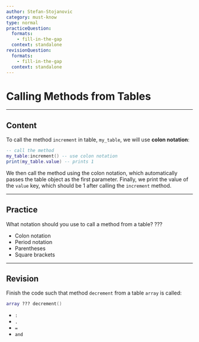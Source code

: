 ```yaml
---
author: Stefan-Stojanovic
category: must-know
type: normal
practiceQuestion:
  formats:
    - fill-in-the-gap
  context: standalone
revisionQuestion:
  formats:
    - fill-in-the-gap
  context: standalone
---
```


# Calling Methods from Tables

---
## Content

To call the method `increment` in table, `my_table`, we will use **colon notation**:

```lua
-- call the method
my_table:increment() -- use colon notation
print(my_table.value) -- prints 1
```
We then call the method using the colon notation, which automatically passes the table object as the first parameter. Finally, we print the value of the `value` key, which should be 1 after calling the `increment` method.

---

## Practice

What notation should you use to call a method from a table? ???

- Colon notation
- Period notation
- Parentheses
- Square brackets

---

## Revision

Finish the code such that method `decrement` from a table `array` is called:

```lua
array ??? decrement()
```

- `:`
- `.`
- `=`
- `and`